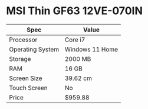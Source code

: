 # MSI Thin GF63 12VE-070IN

| Spec | Value |
|---|---|
| Processor | Core i7 |
| Operating System | Windows 11 Home |
| Storage | 2000 MB |
| RAM | 16 GB |
| Screen Size | 39.62 cm |
| Touch Screen | No |
| Price | $959.88 |
